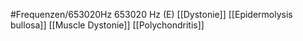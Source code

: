 #Frequenzen/653020Hz
653020 Hz (E)
[[Dystonie]]
[[Epidermolysis bullosa]]
[[Muscle Dystonie]]
[[Polychondritis]]
